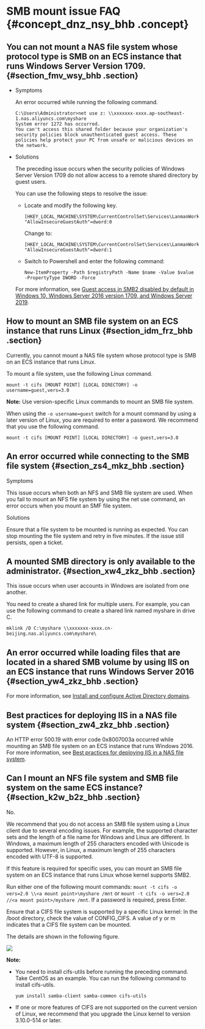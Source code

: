 # SMB mount issue FAQ {#concept_dnz_nsy_bhb .concept}

## You can not mount a NAS file system whose protocol type is SMB on an ECS instance that runs Windows Server Version 1709. {#section_fmv_wsy_bhb .section}

-   Symptoms

    An error occurred while running the following command.

    ```
    C:\Users\Administrator>net use z: \\xxxxxxx-xxxx.ap-southeast-1.nas.aliyuncs.com\myshare 
    System error 1272 has occurred.
    You can't access this shared folder because your organization's security policies block unauthenticated guest access. These policies help protect your PC from unsafe or malicious devices on the network.
    ```

-   Solutions

    The preceding issue occurs when the security policies of Windows Server Version 1709 do not allow access to a remote shared directory by guest users.

    You can use the following steps to resolve the issue:

    -   Locate and modify the following key.

        ```
        [HKEY_LOCAL_MACHINE\SYSTEM\CurrentControlSet\Services\LanmanWorkstation\Parameters]
        "AllowInsecureGuestAuth"=dword:0
        ```

        Change to:

        ```
        [HKEY_LOCAL_MACHINE\SYSTEM\CurrentControlSet\Services\LanmanWorkstation\Parameters]
        "AllowInsecureGuestAuth"=dword:1
        ```

    -   Switch to Powershell and enter the following command:

        ```
        New-ItemProperty -Path $registryPath -Name $name -Value $value -PropertyType DWORD -Force
        ```

    For more information, see [Guest access in SMB2 disabled by default in Windows 10, Windows Server 2016 version 1709, and Windows Server 2019](https://support.microsoft.com/en-us/help/4046019/guest-access-in-smb2-disabled-by-default-in-windows-10-and-windows-ser).


## How to mount an SMB file system on an ECS instance that runs Linux {#section_idm_frz_bhb .section}

Currently, you cannot mount a NAS file system whose protocol type is SMB on an ECS instance that runs Linux.

To mount a file system, use the following Linux command.

```
mount -t cifs [MOUNT POINT] [LOCAL DIRECTORY] -o username=guest,vers=3.0
```

**Note:** Use version-specific Linux commands to mount an SMB file system.

When using the `-o username=guest` switch for a mount command by using a later version of Linux, you are required to enter a password. We recommend that you use the following command.

```
mount -t cifs [MOUNT POINT] [LOCAL DIRECTORY] -o guest,vers=3.0
```

## An error occurred while connecting to the SMB file system {#section_zs4_mkz_bhb .section}

Symptoms

This issue occurs when both an NFS and SMB file system are used. When you fail to mount an NFS file system by using the net use command, an error occurs when you mount an SMF file system.

Solutions

Ensure that a file system to be mounted is running as expected. You can stop mounting the file system and retry in five minutes. If the issue still persists, open a ticket.

## A mounted SMB directory is only available to the administrator. {#section_xw4_zkz_bhb .section}

This issue occurs when user accounts in Windows are isolated from one another.

You need to create a shared link for multiple users. For example, you can use the following command to create a shared link named myshare in drive C.

```
mklink /D C:\myshare \\xxxxxxx-xxxx.cn-beijing.nas.aliyuncs.com\myshare\
```

## An error occurred while loading files that are located in a shared SMB volume by using IIS on an ECS instance that runs Windows Server 2016 {#section_yw4_zkz_bhb .section}

For more information, see [Install and configure Active Directory domains](https://yq.aliyun.com/articles/692463).

## Best practices for deploying IIS in a NAS file system {#section_zw4_zkz_bhb .section}

An HTTP error 500.19 with error code 0x8007003a occurred while mounting an SMB file system on an ECS instance that runs Windows 2016. For more information, see [Best practices for deploying IIS in a NAS file system](https://yq.aliyun.com/articles/692462).

## Can I mount an NFS file system and SMB file system on the same ECS instance? {#section_k2w_b2z_bhb .section}

No.

We recommend that you do not access an SMB file system using a Linux client due to several encoding issues. For example, the supported character sets and the length of a file name for Windows and Linux are different. In Windows, a maximum length of 255 characters encoded with Unicode is supported. However, in Linux, a maximum length of 255 characters encoded with UTF-8 is supported.

If this feature is required for specific uses, you can mount an SMB file system on an ECS instance that runs Linux whose kernel supports SMB2.

Run either one of the following mount commands: `mount -t cifs -o vers=2.0 \\<a mount point>\myshare /mnt` or `mount -t cifs -o vers=2.0 //<a mount point>/myshare /mnt`. If a password is required, press Enter.

Ensure that a CIFS file system is supported by a specific Linux kernel: In the /boot directory, check the value of CONFIG\_CIFS. A value of y or m indicates that a CIFS file system can be mounted.

The details are shown in the following figure.

![](http://static-aliyun-doc.oss-cn-hangzhou.aliyuncs.com/assets/img/137459/155857575940796_en-US.png)

**Note:** 

-   You need to install cifs-utils before running the preceding command. Take CentOS as an example. You can run the following command to install cifs-utils.

    ```
    yum install samba-client samba-common cifs-utils
    ```

-   If one or more features of CIFS are not supported on the current version of Linux, we recommend that you upgrade the Linux kernel to version 3.10.0-514 or later.

